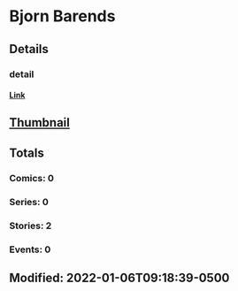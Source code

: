 # Bjorn  Barends 
## Details
### detail
#### [Link](http://marvel.com/comics/creators/14321/bjorn_barends?utm_campaign=apiRef&utm_source=225578a89fc76f3d20fbffda5d17a88d)
## [Thumbnail](http://i.annihil.us/u/prod/marvel/i/mg/b/40/image_not_available.jpg)
## Totals
### Comics: 0
### Series: 0
### Stories: 2
### Events: 0
## Modified: 2022-01-06T09:18:39-0500